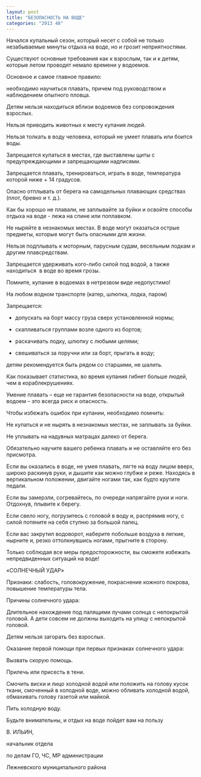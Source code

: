 ```yaml
---
layout: post
title: "БЕЗОПАСНОСТЬ НА ВОДЕ"
categories: "2013 48"
---
```


Начался купальный сезон, который несет с собой не только незабываемые минуты отдыха на воде, но и грозит неприятностями.

Существуют основные требования как  к взрослым, так и к детям, которые летом проводят немало времени у водоемов.

Основное и самое главное правило:

необходимо научиться плавать,  причем под руководством и наблюдением опытного пловца.

Детям нельзя находиться вблизи  водоемов без сопровождения взрослых.

Нельзя приводить животных к месту  купания людей.

Нельзя толкать в воду человека,  который не умеет плавать или боится воды.

Запрещается купаться в местах, где  выставлены щиты с предупреждающими и запрещающими надписями.

Запрещается плавать,  тренироваться, играть в воде, температура которой ниже + 14 градусов.

Опасно отплывать от берега на  самодельных плавающих средствах (плот, бревно и т. д.).

Как бы хорошо не плавали, не  заплывайте за буйки и освойте способы отдыха на воде - лежа на спине или  поплавком.

Не ныряйте в незнакомых местах. В  воде могут оказаться острые предметы, которые могут быть опасными для жизни.

Нельзя подплывать к моторным,  парусным судам, весельным лодкам и другим плавсредствам.

Запрещается удерживать кого-либо  силой под водой, а также находиться  в  воде во время грозы.

Помните, купание в водоемах в  нетрезвом виде недопустимо!

На любом водном транспорте (катер,  шлюпка, лодка, паром)

Запрещается:

- допускать на борт массу груза  сверх установленной нормы;

- скапливаться группами возле  одного из бортов;

- раскачивать лодку, шлюпку с  любыми целями;

- свешиваться за поручни или за  борт, прыгать в воду;

детям рекомендуется быть рядом со  старшими, не шалить.

Как показывает статистика, во  время купания гибнет больше людей, чем в кораблекрушениях.

Умение плавать – еще не гарантия  безопасности на воде, открытый водоем – это всегда риск и опасность.

Чтобы избежать ошибок при купании,  необходимо помнить:

Не купаться и не нырять в  незнакомых местах, не заплывать за буйки.

Не уплывать на надувных матрацах  далеко от берега.

Обязательно научите вашего ребенка  плавать и не оставляйте его без присмотра.

Если вы оказались в воде, не умея  плавать, лягте на воду лицом вверх, широко раскинув руки, и дышите как можно  глубже и реже. Находясь в вертикальном положении, двигайте ногами так, как  будто крутите педали.

Если вы замерзли, согревайтесь, по  очереди напрягайте руки и ноги. Отдохнув, плывите к берегу.

Если свело ногу, погрузитесь с  головой в воду и, распрямив ногу, с силой потяните на себя ступню за большой  палец.

Если вас закрутил водоворот,  наберите побольше воздуха в легкие, нырните и, резко оттолкнувшись ногами,  прыгните в сторону.

Только соблюдая все меры  предосторожности, вы сможете избежать непредвиденных ситуаций на воде!

«СОЛНЕЧНЫЙ УДАР»

Признаки: слабость,  головокружение, покраснение кожного покрова, повышение температуры тела.

Причины солнечного удара:

Длительное нахождение под палящими  лучами солнца с непокрытой головой. А дети совсем не должны выходить на улицу с  непокрытой головой.

Детям нельзя загорать без  взрослых.

Оказание первой помощи при первых  признаках солнечного удара:

Вызвать скорую помощь.

Прилечь или присесть в тени.

Смочить виски и лицо холодной  водой или положить на голову кусок ткани, смоченный в холодной воде, можно  обливать холодной водой, обмахивать голову газетой или майкой.

Пить холодную воду.

Будьте внимательны, и отдых на  воде пойдет вам на пользу



В. ИЛЬИН,

начальник отдела

по делам ГО, ЧС, МР администрации

Лежневского муниципального района


